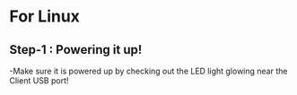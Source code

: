 # For Linux
## Step-1 : Powering it up!
-Make sure it is powered up by checking out the LED light glowing near the Client USB port!
